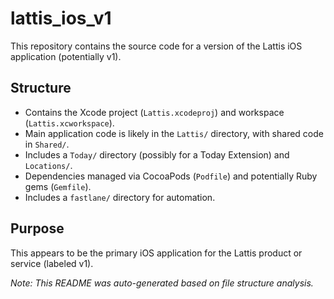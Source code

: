 # lattis_ios_v1

This repository contains the source code for a version of the Lattis iOS application (potentially v1).

## Structure

- Contains the Xcode project (`Lattis.xcodeproj`) and workspace (`Lattis.xcworkspace`).
- Main application code is likely in the `Lattis/` directory, with shared code in `Shared/`.
- Includes a `Today/` directory (possibly for a Today Extension) and `Locations/`.
- Dependencies managed via CocoaPods (`Podfile`) and potentially Ruby gems (`Gemfile`).
- Includes a `fastlane/` directory for automation.

## Purpose

This appears to be the primary iOS application for the Lattis product or service (labeled v1).

*Note: This README was auto-generated based on file structure analysis.* 
